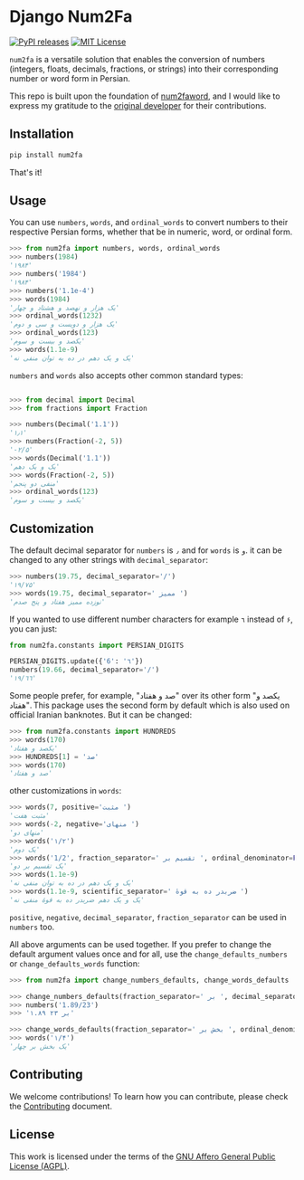 # Django Num2Fa

[![PyPI releases](https://img.shields.io/pypi/v/num2fa?logo=python&logoColor=white)](https://pypi.python.org/pypi/num2fa)
[![MIT License](https://img.shields.io/github/license/codewithemad/num2fa.svg?style=flat-square)](https://opensource.org/license/agpl-v3/)

`num2fa` is a versatile solution that enables the conversion of numbers (integers, floats, decimals, fractions, or strings) into their corresponding number or word form in Persian.

This repo is built upon the foundation of [num2faword](https://github.com/5j9/num2fawords), and I would like to express my gratitude to the [original developer](https://github.com/5j9) for their contributions.

## Installation

```bash
pip install num2fa
```

That's it!

## Usage

You can use `numbers`, `words`, and `ordinal_words` to convert numbers to their respective Persian forms, whether that be in numeric, word, or ordinal form.

```python
>>> from num2fa import numbers, words, ordinal_words
>>> numbers(1984)
'۱۹۸۴'
>>> numbers('1984')
'۱۹۸۴'
>>> numbers('1.1e-4')
>>> words(1984)
'یک هزار و نهصد و هشتاد و چهار'
>>> ordinal_words(1232)
'یک هزار و دویست و سی و دوم'
>>> ordinal_words(123)
'یکصد و بیست و سوم'
>>> words(1.1e-9)
'یک و یک دهم در ده به توان منفی نه'
```

`numbers` and `words` also accepts other common standard types:

```python

>>> from decimal import Decimal
>>> from fractions import Fraction

>>> numbers(Decimal('1.1'))
'۱٫۱'
>>> numbers(Fraction(-2, 5))
'-۲/۵'
>>> words(Decimal('1.1'))
'یک و یک دهم'
>>> words(Fraction(-2, 5))
'منفی دو پنجم'
>>> ordinal_words(123)
'یکصد و بیست و سوم'
```

## Customization

The default decimal separator for `numbers` is `٫` and for `words` is `و`. it can be changed to any other strings with `decimal_separator`:

```python
>>> numbers(19.75, decimal_separator='/')
'۱۹/۷۵'
>>> words(19.75, decimal_separator=' ممیز ')
'نوزده ممیز هفتاد و پنج صدم'
```

If you wanted to use different number characters for example `٦` instead of `۶`, you can just:

```python
from num2fa.constants import PERSIAN_DIGITS

PERSIAN_DIGITS.update({'6': '٦'})
numbers(19.66, decimal_separator='/')
'۱۹/٦٦'
```

Some people prefer, for example, "صد و هفتاد" over its other form "یکصد و هفتاد". This package uses the second form by default which is also used on official Iranian banknotes. But it can be changed:

```python
>>> from num2fa.constants import HUNDREDS
>>> words(170)
'یکصد و هفتاد'
>>> HUNDREDS[1] = 'صد'
>>> words(170)
'صد و هفتاد'
```

other customizations in `words`:

```python
>>> words(7, positive='مثبت ')
'مثبت هفت'
>>> words(-2, negative='منهای ')
'منهای دو'
>>> words('۱/۲')
'یک دوم'
>>> words('1/2', fraction_separator=' تقسیم بر ', ordinal_denominator=False)
'یک تقسیم بر دو'
>>> words(1.1e-9)
'یک و یک دهم در ده به توان منفی نه'
>>> words(1.1e-9, scientific_separator=' ضربدر ده به قوهٔ ')
'یک و یک دهم ضربدر ده به قوهٔ منفی نه'
```

`positive`, `negative`, `decimal_separator`, `fraction_separator` can be used in `numbers` too.

All above arguments can be used together. If you prefer to change the default argument values once and for all, use the `change_defaults_numbers` or `change_defaults_words` function:

```python
>>> from num2fa import change_numbers_defaults, change_words_defaults

>>> change_numbers_defaults(fraction_separator=' بر ', decimal_separator='.')
>>> numbers('1.89/23')
>>> '۱.۸۹ بر ۲۳'

>>> change_words_defaults(fraction_separator=' بخش بر ', ordinal_denominator=False)
>>> words('۱/۴')
'یک بخش بر چهار'
```

## Contributing

We welcome contributions! To learn how you can contribute, please check the [Contributing](https://github.com/codewithemad/num2fa/blob/master/docs/Contributing.md) document.

## License

This work is licensed under the terms of the [GNU Affero General Public License (AGPL)](https://github.com/codewithemad/num2fa/blob/master/LICENSE.txt).
